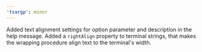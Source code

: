 ```yaml
---
'tsargp': minor
---
```


Added text alignment settings for option parameter and description in the help message. Added a `rightAlign` property to terminal strings, that makes the wrapping procedure align text to the terminal's width.
